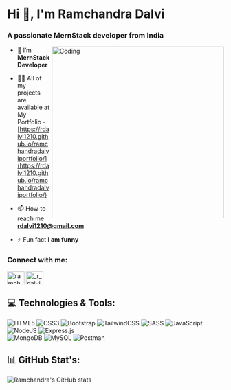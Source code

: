 <h1>Hi 👋, I'm Ramchandra Dalvi</h1>
<h3>A passionate MernStack developer from India</h3>
<img align="right" alt="Coding" width="400" src="https://www.simontechway.com/wp-content/uploads/2020/04/dev-gif.gif"/>

- 🌱 I’m **MernStack Developer**

- 👨‍💻 All of my projects are available at My Portfolio -  [https://rdalvi1210.github.io/ramchandradalviportfolio/](https://rdalvi1210.github.io/ramchandradalviportfolio/)

- 📫 How to reach me **rdalvi1210@gmail.com**

- ⚡ Fun fact **I am funny**

<h3 align="left">Connect with me:</h3>
<p align="left">
<a href="https://www.linkedin.com/in/ramchandra-dalvi-002a5b363/" target="blank"><img align="center" src="https://raw.githubusercontent.com/rahuldkjain/github-profile-readme-generator/master/src/images/icons/Social/linked-in-alt.svg" alt="ramchandra-dalvi" height="30" width="40" /></a>
<a href="https://instagram.com/_r_dalvi_1210" target="blank"><img align="center" src="https://raw.githubusercontent.com/rahuldkjain/github-profile-readme-generator/master/src/images/icons/Social/instagram.svg" alt="_r_dalvi_1210" height="30" width="40" /></a>
</p>


## 💻 Technologies & Tools:
![HTML5](https://img.shields.io/badge/html5-%23E34F26.svg?style=for-the-badge&logo=html5&logoColor=white) 
![CSS3](https://img.shields.io/badge/css3-%231572B6.svg?style=for-the-badge&logo=css3&logoColor=white) 
![Bootstrap](https://img.shields.io/badge/bootstrap-%238511FA.svg?style=for-the-badge&logo=bootstrap&logoColor=white) 
![TailwindCSS](https://img.shields.io/badge/tailwindcss-%2338B2AC.svg?style=for-the-badge&logo=tailwind-css&logoColor=white) 
![SASS](https://img.shields.io/badge/SASS-hotpink.svg?style=for-the-badge&logo=SASS&logoColor=white) 
![JavaScript](https://img.shields.io/badge/javascript-%23323330.svg?style=for-the-badge&logo=javascript&logoColor=%23F7DF1E) 
![NodeJS](https://img.shields.io/badge/node.js-6DA55F?style=for-the-badge&logo=node.js&logoColor=white) 
![Express.js](https://img.shields.io/badge/express.js-%23404d59.svg?style=for-the-badge&logo=express&logoColor=%2361DAFB)    
![MongoDB](https://img.shields.io/badge/MongoDB-%234ea94b.svg?style=for-the-badge&logo=mongodb&logoColor=white) 
![MySQL](https://img.shields.io/badge/mysql-4479A1.svg?style=for-the-badge&logo=mysql&logoColor=white) 
![Postman](https://img.shields.io/badge/Postman-FF6C37?style=for-the-badge&logo=postman&logoColor=white) 

## 📊 GitHub Stat's:
![Ramchandra's GitHub stats](https://github-readme-stats.vercel.app/api?username=rdalvi1210&show_icons=true&theme=midnight-purple)

<!-- Proudly created with GPRM ( https://gprm.itsvg.in ) -->
